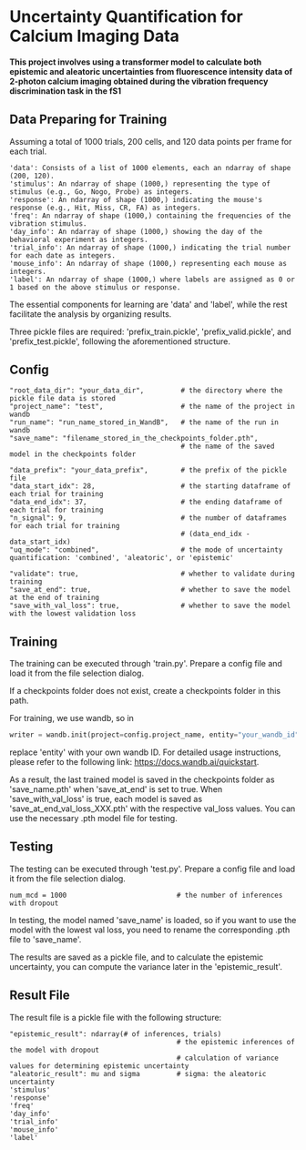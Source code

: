 # Uncertainty Quantification for Calcium Imaging Data

#### This project involves using a transformer model to calculate both epistemic and aleatoric uncertainties from fluorescence intensity data of 2-photon calcium imaging obtained during the vibration frequency discrimination task in the fS1

## Data Preparing for Training

Assuming a total of 1000 trials, 200 cells, and 120 data points per frame for each trial.

    'data': Consists of a list of 1000 elements, each an ndarray of shape (200, 120).
    'stimulus': An ndarray of shape (1000,) representing the type of stimulus (e.g., Go, Nogo, Probe) as integers.
    'response': An ndarray of shape (1000,) indicating the mouse's response (e.g., Hit, Miss, CR, FA) as integers.
    'freq': An ndarray of shape (1000,) containing the frequencies of the vibration stimulus.
    'day_info': An ndarray of shape (1000,) showing the day of the behavioral experiment as integers.
    'trial_info': An ndarray of shape (1000,) indicating the trial number for each date as integers.
    'mouse_info': An ndarray of shape (1000,) representing each mouse as integers.
    'label': An ndarray of shape (1000,) where labels are assigned as 0 or 1 based on the above stimulus or response.

The essential components for learning are 'data' and 'label', while the rest facilitate the analysis by organizing results.

Three pickle files are required: 'prefix_train.pickle', 'prefix_valid.pickle', and 'prefix_test.pickle', following the aforementioned structure.

## Config

	"root_data_dir": "your_data_dir",         # the directory where the pickle file data is stored
	"project_name": "test",                   # the name of the project in wandb
	"run_name": "run_name_stored_in_WandB",   # the name of the run in wandb
	"save_name": "filename_stored_in_the_checkpoints_folder.pth",
                                              # the name of the saved model in the checkpoints folder

	"data_prefix": "your_data_prefix",        # the prefix of the pickle file
	"data_start_idx": 28,                     # the starting dataframe of each trial for training
    "data_end_idx": 37,                       # the ending dataframe of each trial for training
	"n_signal": 9,                            # the number of dataframes for each trial for training
                                              # (data_end_idx - data_start_idx)
	"uq_mode": "combined",                    # the mode of uncertainty quantification: 'combined', 'aleatoric', or 'epistemic'

	"validate": true,                         # whether to validate during training
	"save_at_end": true,                      # whether to save the model at the end of training
	"save_with_val_loss": true,               # whether to save the model with the lowest validation loss

## Training

The training can be executed through 'train.py'. Prepare a config file and load it from the file selection dialog.

If a checkpoints folder does not exist, create a checkpoints folder in this path.

For training, we use wandb, so in  
```python
writer = wandb.init(project=config.project_name, entity="your_wandb_id", name=config.run_name)
```
replace 'entity' with your own wandb ID. For detailed usage instructions, please refer to the following link: https://docs.wandb.ai/quickstart.

As a result, the last trained model is saved in the checkpoints folder as 'save_name.pth' when 'save_at_end' is set to true. When 'save_with_val_loss' is true, each model is saved as 'save_at_end_val_loss_XXX.pth' with the respective val_loss values. You can use the necessary .pth model file for testing.

## Testing

The testing can be executed through 'test.py'. Prepare a config file and load it from the file selection dialog.

    num_mcd = 1000                           # the number of inferences with dropout

In testing, the model named 'save_name' is loaded, so if you want to use the model with the lowest val loss, you need to rename the corresponding .pth file to 'save_name'.

The results are saved as a pickle file, and to calculate the epistemic uncertainty, you can compute the variance later in the 'epistemic_result'.

## Result File

The result file is a pickle file with the following structure:

    "epistemic_result": ndarray(# of inferences, trials)
                                             # the epistemic inferences of the model with dropout
                                             # calculation of variance values for determining epistemic uncertainty
    "aleatoric_result": mu and sigma         # sigma: the aleatoric uncertainty
    'stimulus'
    'response'
    'freq'
    'day_info'
    'trial_info'
    'mouse_info'
    'label'

